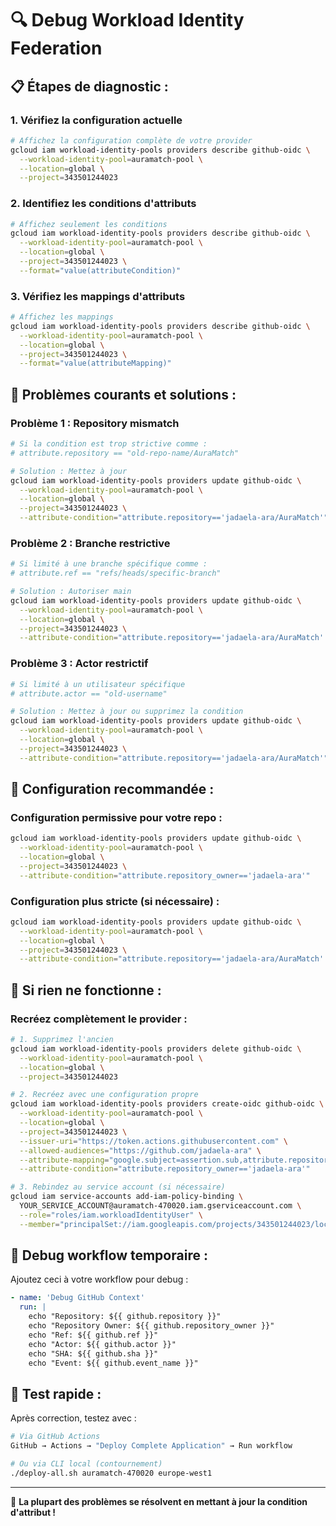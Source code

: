 # 🔍 Debug Workload Identity Federation

## 📋 **Étapes de diagnostic :**

### 1. **Vérifiez la configuration actuelle**

```bash
# Affichez la configuration complète de votre provider
gcloud iam workload-identity-pools providers describe github-oidc \
  --workload-identity-pool=auramatch-pool \
  --location=global \
  --project=343501244023
```

### 2. **Identifiez les conditions d'attributs**

```bash
# Affichez seulement les conditions
gcloud iam workload-identity-pools providers describe github-oidc \
  --workload-identity-pool=auramatch-pool \
  --location=global \
  --project=343501244023 \
  --format="value(attributeCondition)"
```

### 3. **Vérifiez les mappings d'attributs**

```bash
# Affichez les mappings
gcloud iam workload-identity-pools providers describe github-oidc \
  --workload-identity-pool=auramatch-pool \
  --location=global \
  --project=343501244023 \
  --format="value(attributeMapping)"
```

## 🎯 **Problèmes courants et solutions :**

### **Problème 1 : Repository mismatch**

```bash
# Si la condition est trop strictive comme :
# attribute.repository == "old-repo-name/AuraMatch"

# Solution : Mettez à jour
gcloud iam workload-identity-pools providers update github-oidc \
  --workload-identity-pool=auramatch-pool \
  --location=global \
  --project=343501244023 \
  --attribute-condition="attribute.repository=='jadaela-ara/AuraMatch'"
```

### **Problème 2 : Branche restrictive**

```bash
# Si limité à une branche spécifique comme :
# attribute.ref == "refs/heads/specific-branch"

# Solution : Autoriser main
gcloud iam workload-identity-pools providers update github-oidc \
  --workload-identity-pool=auramatch-pool \
  --location=global \
  --project=343501244023 \
  --attribute-condition="attribute.repository=='jadaela-ara/AuraMatch' && attribute.ref=='refs/heads/main'"
```

### **Problème 3 : Actor restrictif**

```bash
# Si limité à un utilisateur spécifique
# attribute.actor == "old-username"

# Solution : Mettez à jour ou supprimez la condition
gcloud iam workload-identity-pools providers update github-oidc \
  --workload-identity-pool=auramatch-pool \
  --location=global \
  --project=343501244023 \
  --attribute-condition="attribute.repository=='jadaela-ara/AuraMatch'"
```

## 🔧 **Configuration recommandée :**

### **Configuration permissive pour votre repo :**

```bash
gcloud iam workload-identity-pools providers update github-oidc \
  --workload-identity-pool=auramatch-pool \
  --location=global \
  --project=343501244023 \
  --attribute-condition="attribute.repository_owner=='jadaela-ara'"
```

### **Configuration plus stricte (si nécessaire) :**

```bash
gcloud iam workload-identity-pools providers update github-oidc \
  --workload-identity-pool=auramatch-pool \
  --location=global \
  --project=343501244023 \
  --attribute-condition="attribute.repository=='jadaela-ara/AuraMatch' && (attribute.ref=='refs/heads/main' || attribute.ref=='refs/heads/master')"
```

## 🚨 **Si rien ne fonctionne :**

### **Recréez complètement le provider :**

```bash
# 1. Supprimez l'ancien
gcloud iam workload-identity-pools providers delete github-oidc \
  --workload-identity-pool=auramatch-pool \
  --location=global \
  --project=343501244023

# 2. Recréez avec une configuration propre
gcloud iam workload-identity-pools providers create-oidc github-oidc \
  --workload-identity-pool=auramatch-pool \
  --location=global \
  --project=343501244023 \
  --issuer-uri="https://token.actions.githubusercontent.com" \
  --allowed-audiences="https://github.com/jadaela-ara" \
  --attribute-mapping="google.subject=assertion.sub,attribute.repository=assertion.repository,attribute.repository_owner=assertion.repository_owner,attribute.actor=assertion.actor,attribute.ref=assertion.ref" \
  --attribute-condition="attribute.repository_owner=='jadaela-ara'"

# 3. Rebindez au service account (si nécessaire)
gcloud iam service-accounts add-iam-policy-binding \
  YOUR_SERVICE_ACCOUNT@auramatch-470020.iam.gserviceaccount.com \
  --role="roles/iam.workloadIdentityUser" \
  --member="principalSet://iam.googleapis.com/projects/343501244023/locations/global/workloadIdentityPools/auramatch-pool/attribute.repository_owner/jadaela-ara"
```

## 📝 **Debug workflow temporaire :**

Ajoutez ceci à votre workflow pour debug :

```yaml
- name: 'Debug GitHub Context'
  run: |
    echo "Repository: ${{ github.repository }}"
    echo "Repository Owner: ${{ github.repository_owner }}"  
    echo "Ref: ${{ github.ref }}"
    echo "Actor: ${{ github.actor }}"
    echo "SHA: ${{ github.sha }}"
    echo "Event: ${{ github.event_name }}"
```

## 🎯 **Test rapide :**

Après correction, testez avec :

```bash
# Via GitHub Actions
GitHub → Actions → "Deploy Complete Application" → Run workflow

# Ou via CLI local (contournement)
./deploy-all.sh auramatch-470020 europe-west1
```

---

🔧 **La plupart des problèmes se résolvent en mettant à jour la condition d'attribut !**